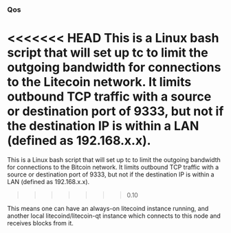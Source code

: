 ### Qos ###

<<<<<<< HEAD
This is a Linux bash script that will set up tc to limit the outgoing bandwidth for connections to the Litecoin network. It limits outbound TCP traffic with a source or destination port of 9333, but not if the destination IP is within a LAN (defined as 192.168.x.x).
=======
This is a Linux bash script that will set up tc to limit the outgoing bandwidth for connections to the Bitcoin network. It limits outbound TCP traffic with a source or destination port of 9333, but not if the destination IP is within a LAN (defined as 192.168.x.x).
>>>>>>> 0.10

This means one can have an always-on litecoind instance running, and another local litecoind/litecoin-qt instance which connects to this node and receives blocks from it.
